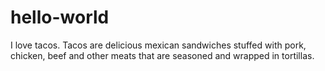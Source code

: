 # hello-world
I love tacos.
Tacos are delicious mexican sandwiches stuffed with pork, chicken, beef and other meats that are seasoned and wrapped in tortillas.
